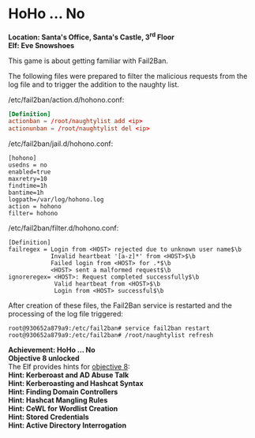 # HoHo ... No
**Location: Santa's Office, Santa's Castle, 3<sup>rd</sup> Floor**  
**Elf: Eve Snowshoes**

This game is about getting familiar with Fail2Ban.

The following files were prepared to filter the malicious requests from the log file and to trigger the addition to the naughty list.

/etc/fail2ban/action.d/hohono.conf:
```js:/etc/fail2ban/action.d/hohono.conf
[Definition]
actionban = /root/naughtylist add <ip>
actionunban = /root/naughtylist del <ip>
```
/etc/fail2ban/jail.d/hohono.conf:
```
[hohono]
usedns = no
enabled=true
maxretry=10
findtime=1h
bantime=1h
logpath=/var/log/hohono.log
action = hohono
filter= hohono
```
/etc/fail2ban/filter.d/hohono.conf:
```
[Definition]
failregex = Login from <HOST> rejected due to unknown user name$\b
            Invalid heartbeat '[a-z]*' from <HOST>$\b
            Failed login from <HOST> for .*$\b
            <HOST> sent a malformed request$\b
ignoreregex= <HOST>: Request completed successfully$\b
             Valid heartbeat from <HOST>$\b
             Login from <HOST> successful$\b
```

After creation of these files, the Fail2Ban service is restarted and the processing of the log file triggered:
```
root@930652a879a9:/etc/fail2ban# service fail2ban restart
root@930652a879a9:/etc/fail2ban# /root/naughtylist refresh
```
**Achievement: HoHo ... No**  
**Objective 8 unlocked**  
The Elf provides hints for [objective 8](https://github.com/joergschwarzwaelder/hhc2021/tree/master/Objective-8):  
**Hint: Kerberoast and AD Abuse Talk**  
**Hint: Kerberoasting and Hashcat Syntax**  
**Hint: Finding Domain Controllers**  
**Hint: Hashcat Mangling Rules**  
**Hint: CeWL for Wordlist Creation**  
**Hint: Stored Credentials**  
**Hint: Active Directory Interrogation**
